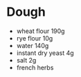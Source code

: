 # Dough
* wheat flour 190g
* rye flour 10g
* water 140g
* instant dry yeast 4g
* salt 2g
* french herbs
